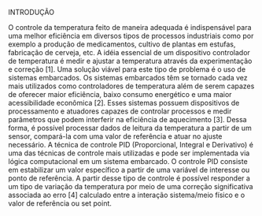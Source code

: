 
INTRODUÇÃO

O controle da temperatura feito de maneira adequada é indispensável para uma melhor eficiência em diversos tipos de processos industriais como por exemplo a produção de medicamentos, cultivo de plantas em estufas, fabricação de cerveja, etc. 
A idéia essencial de um dispositivo controlador de temperatura é medir e ajustar a temperatura através da experimentação e correção [1].  Uma solução viável para este tipo de problema é o uso de sistemas embarcados. 
Os sistemas embarcados têm se tornado cada vez mais utilizados como controladores de temperatura além de serem capazes de oferecer maior eficiência, baixo consumo energético e uma maior acessibilidade econômica [2]. Esses sistemas possuem dispositivos de processamento e atuadores capazes de controlar processos e medir  parâmetros que podem  interferir na eficiência de aquecimento [3].  Dessa forma, é possível processar dados de leitura da temperatura a partir de um sensor,  compará-la com uma valor de referência e atuar no ajuste necessário. 
A técnica de controle PID (Proporcional, Integral e Derivativo) é uma das técnicas de controle mais utilizadas e pode ser implementada via lógica computacional em um sistema embarcado. O controle PID consiste em estabilizar um valor específico a partir de uma variável de interesse ou ponto de referência. A partir desse tipo de controle é possível responder a um tipo de variação da temperatura por meio de uma correção significativa associada ao erro [4] calculado entre a interação sistema/meio físico e o valor de referência ou set point.

